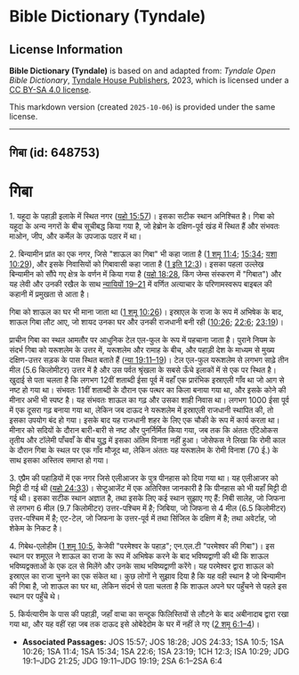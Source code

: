 # Bible Dictionary (Tyndale)

## License Information

**Bible Dictionary (Tyndale)** is based on and adapted from: _Tyndale Open Bible Dictionary_, [Tyndale House Publishers](https://tyndaleopenresources.com/), 2023, which is licensed under a [CC BY-SA 4.0 license](https://creativecommons.org/licenses/by-sa/4.0/legalcode.en).

This markdown version (created `2025-10-06`) is provided under the same license.



--------------------------------

## गिबा (id: 648753)

गिबा
====

1\. यहूदा के पहाड़ी इलाके में स्थित नगर ([यहो 15:57](https://ref.ly/Josh15:57))। इसका सटीक स्थान अनिश्चित है। गिबा को यहूदा के अन्य नगरों के बीच सूचीबद्ध किया गया है, जो हेब्रोन के दक्षिण\-पूर्व खंड में स्थित हैं और संभवतः माओन, जीप, और कर्मेल के उपजाऊ पठार में था।

2\. बिन्यामीन प्रांत का एक नगर, जिसे "शाऊल का गिबा" भी कहा जाता है ([1 शमू 11:4](https://ref.ly/1Sam11:4); [15:34](https://ref.ly/1Sam15:34); [यशा 10:29](https://ref.ly/Isa10:29)), और इसके निवासियों को गिबावासी कहा जाता है ([1 इति 12:3](https://ref.ly/1Chr12:3))। इसका पहला उल्लेख बिन्यामीन को सौंपे गए क्षेत्र के वर्णन में किया गया है ([यहो 18:28](https://ref.ly/Josh18:28), किंग जेम्स संस्करण में "गिबात") और यह लेवी और उनकी रखैल के साथ [न्यायियों 19–21](https://ref.ly/Judg19:1-Judg21:25) में वर्णित अत्याचार के परिणामस्वरूप बाइबल की कहानी में प्रमुखता से आता है। 

गिबा को शाऊल का घर भी माना जाता था ([1 शमू 10:26](https://ref.ly/1Sam10:26))। इस्राएल के राजा के रूप में अभिषेक के बाद, शाऊल गिबा लौट आए, जो शायद उनका घर और उनकी राजधानी बनी रही ([10:26](https://ref.ly/1Sam10:26); [22:6](https://ref.ly/1Sam22:6); [23:19](https://ref.ly/1Sam23:19))।

प्राचीन गिबा का स्थल आमतौर पर आधुनिक टेल एल\-फुल के रूप में पहचाना जाता है। पुराने नियम के संदर्भ गिबा को यरूशलेम के उत्तर में, यरूशलेम और रामाह के बीच, और पहाड़ी देश के माध्यम से मुख्य दक्षिण\-उत्तर सड़क के पास स्थित बताते हैं ([न्या 19:11–19](https://ref.ly/Judg19:11-Judg19:19))। टेल एल\-फुल यरूशलेम से लगभग साढ़े तीन मील (5\.6 किलोमीटर) उत्तर में है और उस पर्वत श्रृंखला के सबसे ऊँचे इलाकों में से एक पर स्थित है। खुदाई से पता चलता है कि लगभग 12वीं शताब्दी ईसा पूर्व में वहाँ एक प्रारंभिक इस्राएली गाँव था जो आग से नष्ट हो गया था। संभवतः 11वीं शताब्दी के दौरान एक पत्थर का किला बनाया गया था, और इसके कोने की मीनार अभी भी स्पष्ट है। यह संभवतः शाऊल का गढ़ और उसका शाही निवास था। लगभग 1000 ईसा पूर्व में एक दूसरा गढ़ बनाया गया था, लेकिन जब दाऊद ने यरूशलेम में इस्राएली राजधानी स्थापित की, तो इसका उपयोग बंद हो गया। इसके बाद यह राजधानी शहर के लिए एक चौकी के रूप में कार्य करता था। मीनार को सदियों के दौरान बारी\-बारी से नष्ट और पुनर्निर्मित किया गया, जब तक कि अंततः एंटिओकस तृतीय और टॉलेमी पाँचवाँ के बीच युद्ध में इसका अंतिम विनाश नहीं हुआ। जोसेफस ने लिखा कि रोमी काल के दौरान गिबा के स्थल पर एक गाँव मौजूद था, लेकिन अंततः यह यरूशलेम के रोमी विनाश (70 ई.) के साथ इसका अस्तित्व समाप्त हो गया।

3\. एप्रैम की पहाड़ियों में एक नगर जिसे एलीआजर के पुत्र पीनहास को दिया गया था। यह एलीआजर को मिट्टी दी गई थी ([यहो 24:33](https://ref.ly/Josh24:33))। सेप्टुआजेंट में एक अतिरिक्त जानकारी है कि पीनहास को भी यहाँ मिट्टी दी गई थी। इसका सटीक स्थान अज्ञात है, तथा इसके लिए कई स्थान सुझाए गए हैं: निबी सालेह, जो जिफना से लगभग 6 मील (9\.7 किलोमीटर) उत्तर\-पश्चिम में है; जिबिया, जो जिफना से 4 मील (6\.5 किलोमीटर) उत्तर\-पश्चिम में है; एट\-टेल, जो जिफना के उत्तर\-पूर्व में तथा सिंजिल के दक्षिण में है; तथा अवेर्टाह, जो शेकेम के निकट है।

4\. गिबेथ\-एलोहीम ([1 शमू 10:5](https://ref.ly/1Sam10:5), केजेवी "परमेश्वर के पहाड़"; एन.एल.टी "परमेश्वर की गिबा")। इस स्थान पर शमूएल ने शाऊल का राजा के रूप में अभिषेक करने के बाद भविष्यद्वाणी की थी कि शाऊल भविष्यद्वक्ताओं के एक दल से मिलेंगे और उनके साथ भविष्यद्वाणी करेंगे। यह परमेश्वर द्वारा शाऊल को इस्राएल का राजा चुनने का एक संकेत था। कुछ लोगों ने सुझाव दिया है कि यह वही स्थान है जो बिन्यामीन की गिबा है, जो शाऊल का घर था, लेकिन संदर्भ से पता चलता है कि शाऊल अपने घर पहुँचने से पहले इस स्थान पर पहुँचे थे।

5\. किर्यत्यारीम के पास की पहाड़ी, जहाँ वाचा का सन्दूक फिलिस्तियों से लौटने के बाद अबीनादाब द्वारा रखा गया था, और यह वहीं रहा जब तक दाऊद इसे ओबेदेदोम के घर में नहीं ले गए ([2 शमू 6:1–4](https://ref.ly/2Sam6:1-2Sam6:4))।

* **Associated Passages:** JOS 15:57; JOS 18:28; JOS 24:33; 1SA 10:5; 1SA 10:26; 1SA 11:4; 1SA 15:34; 1SA 22:6; 1SA 23:19; 1CH 12:3; ISA 10:29; JDG 19:1–JDG 21:25; JDG 19:11–JDG 19:19; 2SA 6:1–2SA 6:4


